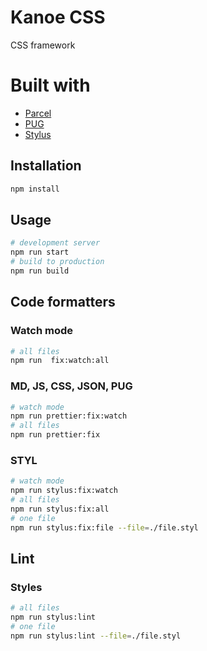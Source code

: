 # Kanoe CSS

CSS framework

# Built with

- [Parcel](https://github.com/parcel-bundler/parcel)
- [PUG](https://github.com/pugjs/pug)
- [Stylus](https://github.com/stylus/stylus)

## Installation

```bash
npm install
```

## Usage

```bash
# development server
npm run start
# build to production
npm run build
```

## Code formatters

### Watch mode

```bash
# all files
npm run  fix:watch:all
```

### MD, JS, CSS, JSON, PUG

```bash
# watch mode
npm run prettier:fix:watch
# all files
npm run prettier:fix
```

### STYL

```bash
# watch mode
npm run stylus:fix:watch
# all files
npm run stylus:fix:all
# one file
npm run stylus:fix:file --file=./file.styl
```

## Lint

### Styles

```bash
# all files
npm run stylus:lint
# one file
npm run stylus:lint --file=./file.styl
```
